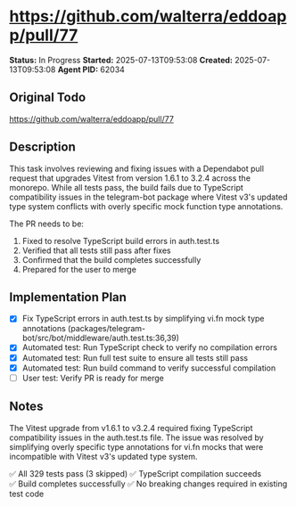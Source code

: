 # https://github.com/walterra/eddoapp/pull/77

**Status:** In Progress
**Started:** 2025-07-13T09:53:08
**Created:** 2025-07-13T09:53:08
**Agent PID:** 62034

## Original Todo

https://github.com/walterra/eddoapp/pull/77

## Description

This task involves reviewing and fixing issues with a Dependabot pull request that upgrades Vitest from version 1.6.1 to 3.2.4 across the monorepo. While all tests pass, the build fails due to TypeScript compatibility issues in the telegram-bot package where Vitest v3's updated type system conflicts with overly specific mock function type annotations.

The PR needs to be:
1. Fixed to resolve TypeScript build errors in auth.test.ts
2. Verified that all tests still pass after fixes
3. Confirmed that the build completes successfully
4. Prepared for the user to merge

## Implementation Plan

- [x] Fix TypeScript errors in auth.test.ts by simplifying vi.fn mock type annotations (packages/telegram-bot/src/bot/middleware/auth.test.ts:36,39)
- [x] Automated test: Run TypeScript check to verify no compilation errors
- [x] Automated test: Run full test suite to ensure all tests still pass
- [x] Automated test: Run build command to verify successful compilation
- [ ] User test: Verify PR is ready for merge

## Notes

The Vitest upgrade from v1.6.1 to v3.2.4 required fixing TypeScript compatibility issues in the auth.test.ts file. The issue was resolved by simplifying overly specific type annotations for vi.fn mocks that were incompatible with Vitest v3's updated type system.

✅ All 329 tests pass (3 skipped)
✅ TypeScript compilation succeeds  
✅ Build completes successfully
✅ No breaking changes required in existing test code
